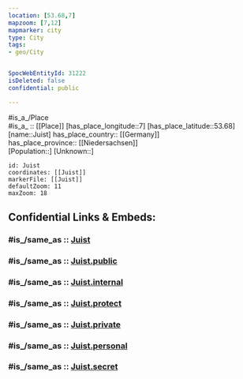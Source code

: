 ```yaml
---
location: [53.68,7] 
mapzoom: [7,12] 
mapmarker: city 
type: City
tags:
- geo/City


SpocWebEntityId: 31222
isDeleted: false
confidential: public

---
```

#is_a_/Place  
#is_a_ :: [[Place]] 
[has_place_longitude::7] 
[has_place_latitude::53.68] 
[name::Juist] 
has_place_country:: [[Germany]]  
has_place_province:: [[Niedersachsen]]  
[Population::] 
[Unknown::] 


```leaflet
id: Juist
coordinates: [[Juist]] 
markerFile: [[Juist]] 
defaultZoom: 11 
maxZoom: 18
```


## Confidential Links & Embeds: 

### #is_/same_as :: [Juist](/_Standards/Earth/Continent/Europe/Europe~Central/Germany/Germany~West/Niedersachsen/counties~Niedersachsen/Aurich/cities~Aurich/Juist.md) 

### #is_/same_as :: [Juist.public](/_public/Earth/Continent/Europe/Europe~Central/Germany/Germany~West/Niedersachsen/counties~Niedersachsen/Aurich/cities~Aurich/Juist.public.md) 

### #is_/same_as :: [Juist.internal](/_internal/Earth/Continent/Europe/Europe~Central/Germany/Germany~West/Niedersachsen/counties~Niedersachsen/Aurich/cities~Aurich/Juist.internal.md) 

### #is_/same_as :: [Juist.protect](/_protect/Earth/Continent/Europe/Europe~Central/Germany/Germany~West/Niedersachsen/counties~Niedersachsen/Aurich/cities~Aurich/Juist.protect.md) 

### #is_/same_as :: [Juist.private](/_private/Earth/Continent/Europe/Europe~Central/Germany/Germany~West/Niedersachsen/counties~Niedersachsen/Aurich/cities~Aurich/Juist.private.md) 

### #is_/same_as :: [Juist.personal](/_personal/Earth/Continent/Europe/Europe~Central/Germany/Germany~West/Niedersachsen/counties~Niedersachsen/Aurich/cities~Aurich/Juist.personal.md) 

### #is_/same_as :: [Juist.secret](/_secret/Earth/Continent/Europe/Europe~Central/Germany/Germany~West/Niedersachsen/counties~Niedersachsen/Aurich/cities~Aurich/Juist.secret.md)

